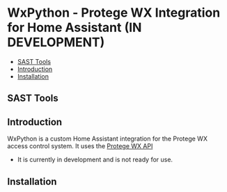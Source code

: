 # WxPython - Protege WX Integration for Home Assistant (IN DEVELOPMENT)
* [SAST Tools](#sast-tools)
* [Introduction](#introduction)
* [Installation](#installation)

## SAST Tools

## Introduction
WxPython is a custom Home Assistant integration for the Protege WX access control system. It uses the [Protege WX API](https://my.ict.co/wxdllapidocs/Topics/Software%20Manuals/Appliance-Client%20Application/AC%20API%20Spec/Home%20Page.htm)
* It is currently in development and is not ready for use.

## Installation
